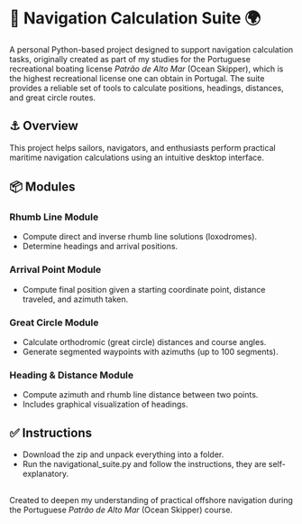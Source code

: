# 🧭 Navigation Calculation Suite 🌍

A personal Python-based project designed to support navigation calculation tasks, originally created as part of my studies for the Portuguese recreational boating license *Patrão de Alto Mar* (Ocean Skipper), which is the highest recreational license one can obtain in Portugal. The suite provides a reliable set of tools to calculate positions, headings, distances, and great circle routes.

## ⚓ Overview

This project helps sailors, navigators, and enthusiasts perform practical maritime navigation calculations using an intuitive desktop interface.

## 📦 Modules

### Rhumb Line Module
- Compute direct and inverse rhumb line solutions (loxodromes).
- Determine headings and arrival positions.

### Arrival Point Module
- Compute final position given a starting coordinate point, distance traveled, and azimuth taken.

### Great Circle Module
- Calculate orthodromic (great circle) distances and course angles.
- Generate segmented waypoints with azimuths (up to 100 segments).

### Heading & Distance Module
- Compute azimuth and rhumb line distance between two points.
- Includes graphical visualization of headings.

## ✅ Instructions
- Download the zip and unpack everything into a folder.
- Run the navigational_suite.py and follow the instructions, they are self-explanatory.

##
Created to deepen my understanding of practical offshore navigation during the Portuguese *Patrão de Alto Mar* (Ocean Skipper) course.
